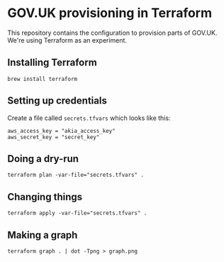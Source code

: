 # GOV.UK provisioning in Terraform

This repository contains the configuration to provision parts of GOV.UK.
We're using Terraform as an experiment.

## Installing Terraform

```
brew install terraform
```

## Setting up credentials

Create a file called `secrets.tfvars` which looks like this:

```
aws_access_key = "akia_access_key"
aws_secret_key = "secret_key"
```

## Doing a dry-run

```
terraform plan -var-file="secrets.tfvars" .
```

## Changing things

```
terraform apply -var-file="secrets.tfvars" .
```

## Making a graph

```
terraform graph . | dot -Tpng > graph.png
```
